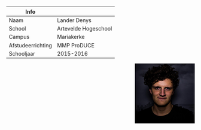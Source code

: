 <p align="left">

Info | <br>
------------ | -------------
Naam| Lander Denys
School| Artevelde Hogeschool
Campus | Mariakerke
Afstudeerrichting | MMP ProDUCE
Schooljaar | 2015-2016

</p>



<img src="docs/images/avatar.jpg" align="right"></img>